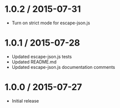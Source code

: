 1.0.2 / 2015-07-31
==================

* Turn on strict mode for escape-json.js

1.0.1 / 2015-07-28
==================

* Updated escape-json.js tests
* Updated README.md
* Updated escape-json.js documentation comments

1.0.0 / 2015-07-27
==================

* Initial release